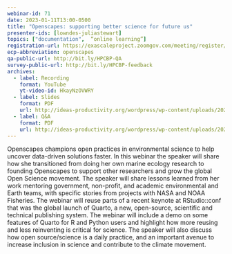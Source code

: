 ```yaml
---
webinar-id: 71
date: 2023-01-11T13:00-0500
title: "Openscapes: supporting better science for future us"
presenter-ids: [lowndes-juliastewart]
topics: ["documentation",  “online learning”]
registration-url: https://exascaleproject.zoomgov.com/meeting/register/vJIsf-6orjMoGA2DP-0K3a6mAjaWtMd50N8
ecp-abbreviation: openscapes
qa-public-url: http://bit.ly/HPCBP-QA
survey-public-url: http://bit.ly/HPCBP-feedback
archives:
  - label: Recording
    format: YouTube
    yt-video-id: HkayNzOVWRY
  - label: Slides
    format: PDF
    url: http://ideas-productivity.org/wordpress/wp-content/uploads/2023/01/hpcbp-071-openscapes.pdf
  - label: Q&A
    format: PDF
    url: http://ideas-productivity.org/wordpress/wp-content/uploads/2023/01/hpcbp-071-openscapes-qa.pdf
---
```

Openscapes champions open practices in environmental science to help uncover data-driven solutions faster. In this webinar the speaker will share how she transitioned from doing her own marine ecology research to founding Openscapes to support other researchers and grow the global Open Science movement. The speaker will share lessons learned from her work mentoring government, non-profit, and academic environmental and Earth teams, with specific stories from projects with NASA and NOAA Fisheries. The webinar will reuse parts of a recent keynote at RStudio::conf that was the global launch of Quarto, a new, open-source, scientific and technical publishing system. The webinar will include a demo on some features of Quarto for R and Python users and highlight how more reusing and less reinventing is critical for science. The speaker will also discuss how open source/science is a daily practice, and an important avenue to increase inclusion in science and contribute to the climate movement.
